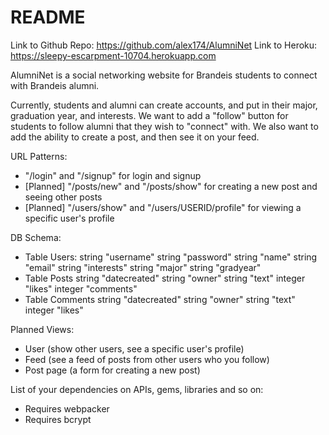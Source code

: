 # README

Link to Github Repo: https://github.com/alex174/AlumniNet
Link to Heroku: https://sleepy-escarpment-10704.herokuapp.com


AlumniNet is a social networking website for Brandeis students to connect with Brandeis alumni.  

Currently, students and alumni can create accounts, and put in their major, graduation year, and interests.
We want to add a "follow" button for students to follow alumni that they wish to "connect" with.
We also want to add the ability to create a post, and then see it on your feed.

URL Patterns:
- "/login" and "/signup" for login and signup
- [Planned] "/posts/new" and "/posts/show" for creating a new post and seeing other posts
- [Planned] "/users/show" and "/users/USERID/profile" for viewing a specific user's profile

DB Schema:
- Table Users:
    string "username"
    string "password"
    string "name"
    string "email"
    string "interests"
    string "major"
    string "gradyear"
- Table Posts
    string "datecreated"
    string "owner"
    string "text"
    integer "likes"
    integer "comments"
- Table Comments
    string "datecreated"
    string "owner"
    string "text"
    integer "likes"

Planned Views:
- User (show other users, see a specific user's profile)
- Feed (see a feed of posts from other users who you follow)
- Post page (a form for creating a new post)

List of your dependencies on APIs, gems, libraries and so on:
- Requires webpacker
- Requires bcrypt

